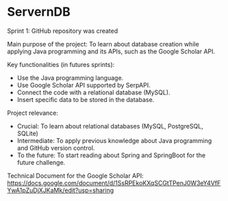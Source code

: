 # ServernDB
Sprint 1: GitHub repository was created

Main purpose of the project: To learn about database creation while applying Java programming and its APIs, such as the Google Scholar API.

Key functionalities (in futures sprints):
  - Use the Java programming language.
  - Use Google Scholar API supported by SerpAPI.
  - Connect the code with a relational database (MySQL).
  - Insert specific data to be stored in the database.

Project relevance:
  - Crucial: To learn about relational databases (MySQL, PostgreSQL, SQLite)
  - Intermediate: To apply previous knowledge about Java programming and GitHub version control.
  - To the future: To start reading about Spring and SpringBoot for the future challenge.

Technical Document for the Google Scholar API: https://docs.google.com/document/d/1SsRPEkoKXqSCGtTPenJ0W3eY4VfFYwA1pZuDjXJKaMk/edit?usp=sharing

